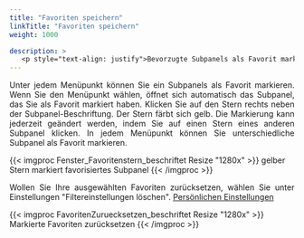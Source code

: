 ```yaml
---
title: "Favoriten speichern"
linkTitle: "Favoriten speichern"
weight: 1000

description: >
   <p style="text-align: justify">Bevorzugte Subpanels als Favorit markieren</p>
---
```

<p style="text-align: justify"> Unter jedem Menüpunkt können Sie ein Subpanels als Favorit markieren. Wenn Sie den Menüpunkt wählen, öffnet sich automatisch das Subpanel, das Sie als Favorit markiert haben. Klicken Sie auf den Stern rechts neben der Subpanel-Beschriftung. Der Stern färbt sich gelb.
Die Markierung kann jederzeit geändert werden, indem Sie auf einen Stern eines anderen Subpanel klicken.
In jedem Menüpunkt können Sie unterschiedliche Subpanel als Favorit markieren. </p>

{{< imgproc Fenster_Favoritenstern_beschriftet Resize "1280x" >}}
gelber Stern markiert favorisiertes Subpanel
{{< /imgproc >}}

<p style="text-align: justify"> Wollen Sie Ihre ausgewählten Favoriten zurücksetzen, wählen Sie unter Einstellungen "Filtereinstellungen löschen". <a href="/Einstellungen/PersönlicheEinstellungen/"> Persönlichen Einstellungen </a> </p>

{{< imgproc FavoritenZuruecksetzen_beschriftet Resize "1280x" >}}
Markierte Favoriten zurücksetzen
{{< /imgproc >}}
